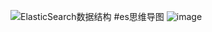 ![ElasticSearch数据结构](https://user-images.githubusercontent.com/37068792/109374235-bccc7e80-78ee-11eb-9b79-feec8d1bb5a7.png)
#es思维导图
![image](https://github.com/mousans/Recruit/tree/test/es/ElasticSearchDataStruct.png)
